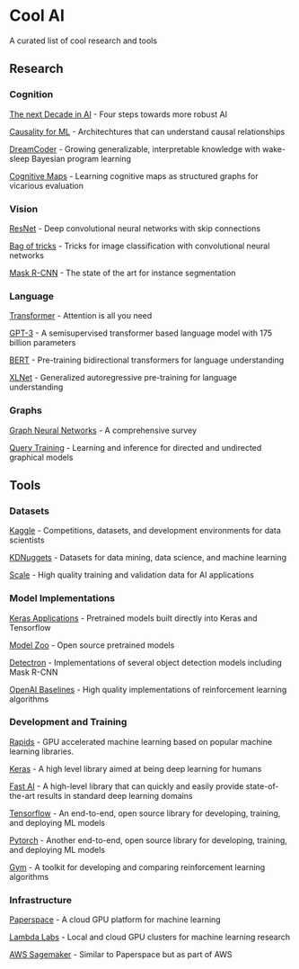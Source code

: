 # Cool AI
A curated list of cool research and tools


## Research

### Cognition
[The next Decade in AI](https://arxiv.org/abs/2002.06177v3) - Four steps towards more robust AI

[Causality for ML](https://arxiv.org/abs/1911.10500v2) - Architechtures that can understand causal relationships

[DreamCoder](https://arxiv.org/abs/2006.08381) - Growing generalizable, interpretable knowledge with wake-sleep Bayesian program learning

[Cognitive Maps](https://www.biorxiv.org/content/10.1101/864421v4) - Learning cognitive maps as structured graphs for vicarious evaluation


### Vision
[ResNet](https://arxiv.org/abs/1512.03385) - Deep convolutional neural networks with skip connections

[Bag of tricks](https://arxiv.org/abs/1812.01187) - Tricks for image classification with convolutional neural networks

[Mask R-CNN](https://arxiv.org/abs/1703.06870) - The state of the art for instance segmentation



### Language
[Transformer](https://arxiv.org/abs/1706.03762) - Attention is all you need

[GPT-3](https://arxiv.org/abs/2005.14165) - A semisupervised transformer based language model with 175 billion parameters

[BERT](https://arxiv.org/abs/1810.04805) - Pre-training bidirectional transformers for language understanding

[XLNet](https://arxiv.org/abs/1906.08237v1) - Generalized autoregressive pre-training for language understanding


### Graphs
[Graph Neural Networks](https://arxiv.org/abs/1901.00596v4) - A comprehensive survey

[Query Training](https://arxiv.org/abs/2006.06803) - Learning and inference for directed and undirected graphical models



## Tools


### Datasets
[Kaggle](https://www.kaggle.com/) - Competitions, datasets, and development environments for data scientists

[KDNuggets](https://www.kdnuggets.com/datasets/index.html) - Datasets for data mining, data science, and machine learning

[Scale](https://scale.com) - High quality training and validation data for AI applications



### Model Implementations
[Keras Applications](https://keras.io/api/applications) - Pretrained models built directly into Keras and Tensorflow

[Model Zoo](https://modelzoo.co) - Open source pretrained models

[Detectron](https://github.com/facebookresearch/Detectron) - Implementations of several object detection models including Mask R-CNN

[OpenAI Baselines](https://github.com/openai/baselines) - High quality implementations of reinforcement learning algorithms



### Development and Training
[Rapids](https://rapids.ai) - GPU accelerated machine learning based on popular machine learning libraries.

[Keras](https://keras.io) - A high level library aimed at being deep learning for humans

[Fast AI](https://github.com/fastai/fastai) - A high-level library that can quickly and easily provide state-of-the-art results in standard deep learning domains

[Tensorflow](https://www.tensorflow.org/) - An end-to-end, open source library for developing, training, and deploying ML models 

[Pytorch](https://pytorch.org/) - Another end-to-end, open source library for developing, training, and deploying ML models

[Gym](https://github.com/openai/gym) - A toolkit for developing and comparing reinforcement learning algorithms



### Infrastructure
[Paperspace](https://paperspace.com) - A cloud GPU platform for machine learning

[Lambda Labs](https://lambdalabs.com) - Local and cloud GPU clusters for machine learning research

[AWS Sagemaker](https://aws.amazon.com/sagemaker/?nc2=h_ql_prod_ml_sm) - Similar to Paperspace but as part of AWS



